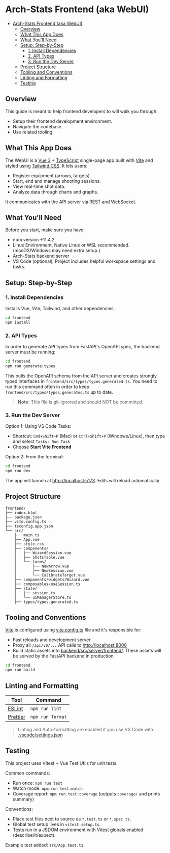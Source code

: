 # Arch-Stats Frontend (aka WebUI)

- [Arch-Stats Frontend (aka WebUI)](#arch-stats-frontend-aka-webui)
    - [Overview](#overview)
    - [What This App Does](#what-this-app-does)
    - [What You'll Need](#what-youll-need)
    - [Setup: Step-by-Step](#setup-step-by-step)
        - [1. Install Dependencies](#1-install-dependencies)
        - [2. API Types](#2-api-types)
        - [3. Run the Dev Server](#3-run-the-dev-server)
    - [Project Structure](#project-structure)
    - [Tooling and Conventions](#tooling-and-conventions)
    - [Linting and Formatting](#linting-and-formatting)
    - [Testing](#testing)

## Overview

This guide is meant to help frontend developers to will walk you through:

- Setup their frontend development environment.
- Navigate the codebase.
- Use related tooling.

## What This App Does

The WebUI is a [Vue 3](https://vuejs.org/guide/introduction) + [TypeScript](https://www.typescriptlang.org/docs/) single-page app built with [Vite](https://vite.dev/guide/) and styled using [Tailwind CSS](https://tailwindcss.com/docs/installation/using-vite). It lets users:

- Register equipment (arrows, targets)
- Start, end and manage shooting sessions.
- View real-time shot data.
- Analyze data through charts and graphs.

It communicates with the API server via REST and WebSocket.

## What You'll Need

Before you start, make sure you have:

- npm version +11.4.2
- Linux Environment, Native Linux or WSL recommended. (macOS/Windows may need extra setup.)
- Arch-Stats backend server
- VS Code (optional), Project includes helpful workspace settings and tasks.

## Setup: Step-by-Step

### 1. Install Dependencies

Installs Vue, Vite, Tailwind, and other dependencies.

```bash
cd frontend
npm install
```

### 2. API Types

In order to generate API types from FastAPI's OpenAPI spec, the backend server must be running:

```bash
cd frontend
npm run generate:types
```

This pulls the OpenAPI schema from the API server and creates strongly typed interfaces in `frontend/src/types/types.generated.ts`. You need to run this command often in order to keep `frontend/src/types/types.generated.ts` up to date.

> **Note:** This file is git-ignored and should NOT be committed.

### 3. Run the Dev Server

Option 1: Using VS Code Tasks:

- Shortcut: `Cmd+Shift+P` (Mac) or `Ctrl+Shift+P` (Windows/Linux), then type and select `Tasks: Run Task`
- Choose **Start Vite Frontend**

Option 2: From the terminal:

```bash
cd frontend
npm run dev
```

The app will launch at <http://localhost:5173>. Edits will reload automatically.

## Project Structure

```text
frontend/
├── index.html
├── package.json
├── vite.config.ts
├── tsconfig.app.json
└── src/
    ├── main.ts
    ├── App.vue
    ├── style.css
    ├── components/
    │   ├── WizardSession.vue
    │   ├── ShotsTable.vue
    │   └── forms/
    │       ├── NewArrow.vue
    │       ├── NewSession.vue
    │       └── CalibrateTarget.vue
    ├── components/widgets/Wizard.vue
    ├── composables/useSession.ts
    ├── state/
    │   ├── session.ts
    │   └── uiManagerStore.ts
    ├── types/types.generated.ts
```

## Tooling and Conventions

[Vite](https://vite.dev/guide/) is configured using [vite.config.ts](./vite.config.ts) file and it's responsible for:

- Fast reloads and development server.
- Proxy all `/api/v0/...` API calls to <http://localhost:8000>
- Build static assets into [backend/src/server/frontend/](../backend/src/server/frontend/). These assets will be served by the FastAPI backend in production.

```bash
cd frontend
npm run build
```

## Linting and Formatting

| Tool                                      | Command          |
| ----------------------------------------- | ---------------- |
| [ESLint](https://eslint.org/docs/latest/) | `npm run lint`   |
| [Prettier](https://prettier.io/docs/)     | `npm run format` |

> Linting and Auto-formatting are enabled if you use VS Code with [.vscode/settings.json](../.vscode/settings.json)

## Testing

This project uses Vitest + Vue Test Utils for unit tests.

Common commands:

- Run once: `npm run test`
- Watch mode: `npm run test:watch`
- Coverage report: `npm run test:coverage` (outputs `coverage/` and prints summary)

Conventions:

- Place test files next to source as `*.test.ts` or `*.spec.ts`.
- Global test setup lives in `vitest.setup.ts`.
- Tests run in a JSDOM environment with Vitest globals enabled (describe/it/expect).

Example test added: `src/App.test.ts`.
